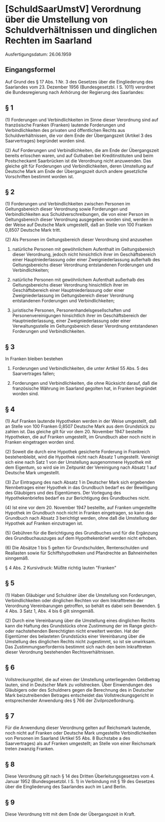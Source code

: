 # [SchuldSaarUmstV] Verordnung über die Umstellung von Schuldverhältnissen und dinglichen Rechten im Saarland

Ausfertigungsdatum: 26.06.1959

 

## Eingangsformel

Auf Grund des § 17 Abs. 1 Nr. 3 des Gesetzes über die Eingliederung des Saarlandes vom 23. Dezember 1956 (Bundesgesetzbl. I S. 1011) verordnet die Bundesregierung nach Anhörung der Regierung des Saarlandes:


## § 1

(1) Forderungen und Verbindlichkeiten im Sinne dieser Verordnung sind auf französische Franken (Franken) lautende Forderungen und Verbindlichkeiten des privaten und öffentlichen Rechts aus Schuldverhältnissen, die vor dem Ende der Übergangszeit (Artikel 3 des Saarvertrages) begründet worden sind.

(2) Auf Forderungen und Verbindlichkeiten, die am Ende der Übergangszeit bereits erloschen waren, und auf Guthaben bei Kreditinstituten und beim Postscheckamt Saarbrücken ist die Verordnung nicht anzuwenden. Das gleiche gilt für Forderungen und Verbindlichkeiten, deren Umstellung auf Deutsche Mark am Ende der Übergangszeit durch andere gesetzliche Vorschriften bestimmt worden ist.


## § 2

(1) Forderungen und Verbindlichkeiten zwischen Personen im Geltungsbereich dieser Verordnung sowie Forderungen und Verbindlichkeiten aus Schuldverschreibungen, die von einer Person im Geltungsbereich dieser Verordnung ausgegeben worden sind, werden in der Weise auf Deutsche Mark umgestellt, daß an Stelle von 100 Franken 0,8507 Deutsche Mark tritt.

(2) Als Personen im Geltungsbereich dieser Verordnung sind anzusehen

1. natürliche Personen mit gewöhnlichem Aufenthalt im Geltungsbereich dieser Verordnung, jedoch nicht hinsichtlich ihrer im Geschäftsbereich einer Hauptniederlassung oder einer Zweigniederlassung außerhalb des Geltungsbereichs dieser Verordnung entstandenen Forderungen und Verbindlichkeiten;

2. natürliche Personen mit gewöhnlichem Aufenthalt außerhalb des Geltungsbereichs dieser Verordnung hinsichtlich ihrer im Geschäftsbereich einer Hauptniederlassung oder einer Zweigniederlassung im Geltungsbereich dieser Verordnung entstandenen Forderungen und Verbindlichkeiten;

3. juristische Personen, Personenhandelsgesellschaften und Personenvereinigungen hinsichtlich ihrer im Geschäftsbereich der Hauptniederlassung, einer Zweigniederlassung oder einer Verwaltungsstelle im Geltungsbereich dieser Verordnung entstandenen Forderungen und Verbindlichkeiten.


## § 3

In Franken bleiben bestehen

1. Forderungen und Verbindlichkeiten, die unter Artikel 55 Abs. 5 des Saarvertrages fallen;

2. Forderungen und Verbindlichkeiten, die ohne Rücksicht darauf, daß die französische Währung im Saarland gegolten hat, in Franken begründet worden sind.


## § 4

(1) Auf Franken lautende Hypotheken werden in der Weise umgestellt, daß an Stelle von 100 Franken 0,8507 Deutsche Mark aus dem Grundstück zu zahlen ist. Das gleiche gilt für vor dem 20. November 1947 bestellte Hypotheken, die auf Franken umgestellt, im Grundbuch aber noch nicht in Franken eingetragen worden sind.

(2) Soweit die durch eine Hypothek gesicherte Forderung in Frankreich bestehenbleibt, wird die Hypothek nicht nach Absatz 1 umgestellt. Vereinigt sich eine nach Satz 1 von der Umstellung ausgenommene Hypothek mit dem Eigentum, so wird sie im Zeitpunkt der Vereinigung nach Absatz 1 auf Deutsche Mark umgestellt.

(3) Zur Eintragung des nach Absatz 1 in Deutscher Mark sich ergebenden Nennbetrages einer Hypothek in das Grundbuch bedarf es der Bewilligung des Gläubigers und des Eigentümers. Der Vorlegung des Hypothekenbriefes bedarf es zur Berichtigung des Grundbuches nicht.

(4) Ist eine vor dem 20. November 1947 bestellte, auf Franken umgestellte Hypothek im Grundbuch noch nicht in Franken eingetragen, so kann das Grundbuch nach Absatz 3 berichtigt werden, ohne daß die Umstellung der Hypothek auf Franken einzutragen ist.

(5) Gebühren für die Berichtigung des Grundbuches und für die Ergänzung des Grundbuchauszuges auf dem Hypothekenbrief werden nicht erhoben.

(6) Die Absätze 1 bis 5 gelten für Grundschulden, Rentenschulden und Reallasten sowie für Schiffshypotheken und Pfandrechte an Bahneinheiten sinngemäß.

§ 4 Abs. 2 Kursivdruck: Müßte richtig lauten "Franken"


## § 5

(1) Haben Gläubiger und Schuldner über die Umstellung von Forderungen, Verbindlichkeiten oder dinglichen Rechten vor dem Inkrafttreten der Verordnung Vereinbarungen getroffen, so behält es dabei sein Bewenden. § 4 Abs. 3 Satz 1, Abs. 4 bis 6 gilt sinngemäß.

(2) Durch eine Vereinbarung über die Umstellung eines dinglichen Rechts kann die Haftung des Grundstücks ohne Zustimmung der im Range gleich- oder nachstehenden Berechtigten nicht erweitert werden. Hat der Eigentümer des belasteten Grundstücks einer Vereinbarung über die Umstellung des dinglichen Rechts nicht zugestimmt, so ist sie unwirksam. Das Zustimmungserfordernis bestimmt sich nach den beim Inkrafttreten dieser Verordnung bestehenden Rechtsverhältnissen.


## § 6

Vollstreckungstitel, die auf einen der Umstellung unterliegenden Geldbetrag lauten, sind in Deutscher Mark zu vollstrecken. Über Einwendungen des Gläubigers oder des Schuldners gegen die Berechnung des in Deutscher Mark beizutreibenden Betrages entscheidet das Vollstreckungsgericht in entsprechender Anwendung des § 766 der Zivilprozeßordnung.


## § 7

Für die Anwendung dieser Verordnung gelten auf Reichsmark lautende, noch nicht auf Franken oder Deutsche Mark umgestellte Verbindlichkeiten von Personen im Saarland (Artikel 55 Abs. 8 Buchstabe a des Saarvertrages) als auf Franken umgestellt; an Stelle von einer Reichsmark treten zwanzig Franken.


## § 8

Diese Verordnung gilt nach § 14 des Dritten Überleitungsgesetzes vom 4. Januar 1952 (Bundesgesetzbl. I S. 1) in Verbindung mit § 19 des Gesetzes über die Eingliederung des Saarlandes auch im Land Berlin.


## § 9

Diese Verordnung tritt mit dem Ende der Übergangszeit in Kraft.
